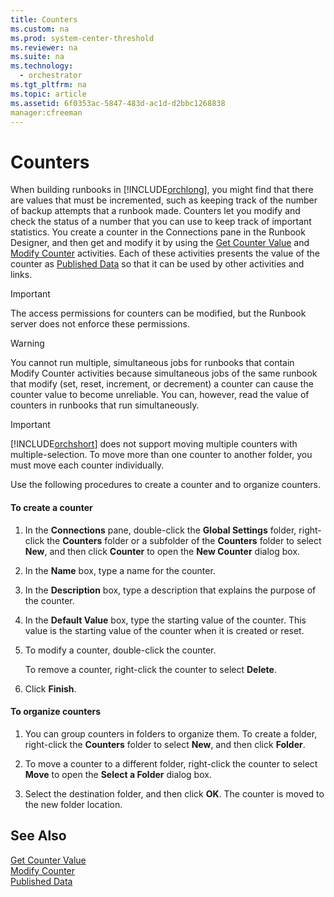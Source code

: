 ```yaml
---
title: Counters
ms.custom: na
ms.prod: system-center-threshold
ms.reviewer: na
ms.suite: na
ms.technology: 
  - orchestrator
ms.tgt_pltfrm: na
ms.topic: article
ms.assetid: 6f0353ac-5847-483d-ac1d-d2bbc1268838
manager:cfreeman
---
```

# Counters
When building runbooks in [!INCLUDE[orchlong](../../orch/deploy//orchlong_md.md)], you might find that there are values that must be incremented, such as keeping track of the number of backup attempts that a runbook made. Counters let you modify and check the status of a number that you can use to keep track of important statistics. You create a counter in the Connections pane in the Runbook Designer, and then get and modify it by using the [Get Counter Value](../../orch/reference/Get-Counter-Value.md) and [Modify Counter](../../orch/reference/Modify-Counter.md) activities. Each of these activities presents the value of the counter as [Published Data](../../orch/manage/Published-Data.md) so that it can be used by other activities and links.  
  
> [!IMPORTANT]  
> The access permissions for counters can be modified, but the Runbook server does not enforce these permissions.  
  
> [!WARNING]  
> You cannot run multiple, simultaneous jobs for runbooks that contain Modify Counter activities because simultaneous jobs of the same runbook that modify \(set, reset, increment, or decrement\) a counter can cause the counter value to become unreliable. You can, however, read the value of counters in runbooks that run simultaneously.  
  
> [!IMPORTANT]  
> [!INCLUDE[orchshort](../../om/manage//orchshort_md.md)] does not support moving multiple counters with multiple\-selection. To move more than one counter to another folder, you must move each counter individually.  
  
Use the following procedures to create a counter and to organize counters.  
  
#### To create a counter  
  
1.  In the **Connections** pane, double\-click the **Global Settings** folder, right\-click the **Counters** folder or a subfolder of the **Counters** folder to select **New**, and then click **Counter** to open the **New Counter** dialog box.  
  
2.  In the **Name** box, type a name for the counter.  
  
3.  In the **Description** box, type a description that explains the purpose of the counter.  
  
4.  In the **Default Value** box, type the starting value of the counter. This value is the starting value of the counter when it is created or reset.  
  
5.  To modify a counter, double\-click the counter.  
  
    To remove a counter, right\-click the counter to select **Delete**.  
  
6.  Click **Finish**.  
  
#### To organize counters  
  
1.  You can group counters in folders to organize them. To create a folder, right\-click the **Counters** folder to select **New**, and then click **Folder**.  
  
2.  To move a counter to a different folder, right\-click the counter to select **Move** to open the **Select a Folder** dialog box.  
  
3.  Select the destination folder, and then click **OK**. The counter is moved to the new folder location.  
  
## See Also  
[Get Counter Value](../../orch/reference/Get-Counter-Value.md)  
[Modify Counter](../../orch/reference/Modify-Counter.md)  
[Published Data](../../orch/manage/Published-Data.md)  
  

